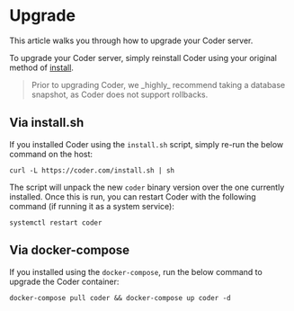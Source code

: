 # Upgrade

This article walks you through how to upgrade your Coder server.

To upgrade your Coder server, simply reinstall Coder using your original method
of [install](../install.md).

<blockquote class="danger">
  <p>
  Prior to upgrading Coder, we _highly_ recommend taking a database snapshot, as
  Coder does not support rollbacks.
  </p>
</blockquote>

## Via install.sh

If you installed Coder using the `install.sh` script, simply re-run the below
command on the host:

```console
curl -L https://coder.com/install.sh | sh
```

The script will unpack the new `coder` binary version over the one currently installed.
Once this is run, you can restart Coder with the following command (if running
it as a system service):

```console
systemctl restart coder
```

## Via docker-compose

If you installed using the `docker-compose`, run the below command to upgrade the
Coder container:

```console
docker-compose pull coder && docker-compose up coder -d
```
